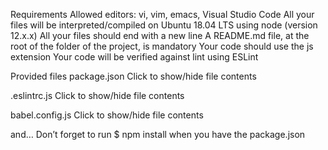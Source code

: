 Requirements
Allowed editors: vi, vim, emacs, Visual Studio Code
All your files will be interpreted/compiled on Ubuntu 18.04 LTS using node (version 12.x.x)
All your files should end with a new line
A README.md file, at the root of the folder of the project, is mandatory
Your code should use the js extension
Your code will be verified against lint using ESLint

Provided files
package.json
Click to show/hide file contents

.eslintrc.js
Click to show/hide file contents

babel.config.js
Click to show/hide file contents

and…
Don’t forget to run $ npm install when you have the package.json